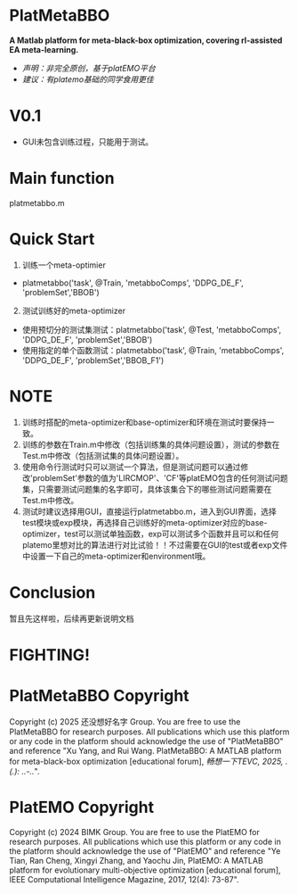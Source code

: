 # PlatMetaBBO
**A Matlab platform for meta-black-box optimization, covering rl-assisted EA meta-learning.**
- *声明：非完全原创，基于platEMO平台*
- *建议：有platemo基础的同学食用更佳*

# V0.1
- GUI未包含训练过程，只能用于测试。

# Main function
platmetabbo.m

# Quick Start
1. 训练一个meta-optimier
- platmetabbo('task', @Train, 'metabboComps', 'DDPG_DE_F', 'problemSet','BBOB')
2. 测试训练好的meta-optimizer
- 使用预切分的测试集测试：platmetabbo('task', @Test, 'metabboComps', 'DDPG_DE_F', 'problemSet','BBOB')
- 使用指定的单个函数测试：platmetabbo('task', @Train, 'metabboComps', 'DDPG_DE_F', 'problemSet','BBOB_F1')

# NOTE
1. 训练时搭配的meta-optimizer和base-optimizer和环境在测试时要保持一致。
2. 训练的参数在Train.m中修改（包括训练集的具体问题设置），测试的参数在Test.m中修改（包括测试集的具体问题设置）。
3. 使用命令行测试时只可以测试一个算法，但是测试问题可以通过修改'problemSet'参数的值为'LIRCMOP'、'CF'等platEMO包含的任何测试问题集，只需要测试问题集的名字即可，具体该集合下的哪些测试问题需要在Test.m中修改。
4. 测试时建议选择用GUI，直接运行platmetabbo.m，进入到GUI界面，选择test模块或exp模块，再选择自己训练好的meta-optimizer对应的base-optimizer，test可以测试单独函数，exp可以测试多个函数并且可以和任何platemo里想对比的算法进行对比试验！！不过需要在GUI的test或者exp文件中设置一下自己的meta-optimizer和environment哦。

# Conclusion
暂且先这样啦，后续再更新说明文档
# FIGHTING!

# PlatMetaBBO Copyright
Copyright (c) 2025 还没想好名字 Group. You are free to use the PlatMetaBBO for research purposes. All publications which use this platform or any code in the platform should acknowledge the use of "PlatMetaBBO" and reference "Xu Yang, and Rui Wang. PlatMetaBBO: A MATLAB platform for meta-black-box optimization [educational forum], *畅想一下TEVC, 2025, .(.): ..-..*".

# PlatEMO Copyright
Copyright (c) 2024 BIMK Group. You are free to use the PlatEMO for research purposes. All publications which use this platform or any code in the platform should acknowledge the use of "PlatEMO" and reference "Ye Tian, Ran Cheng, Xingyi Zhang, and Yaochu Jin, PlatEMO: A MATLAB platform for evolutionary multi-objective optimization [educational forum], IEEE Computational Intelligence Magazine, 2017, 12(4): 73-87".
